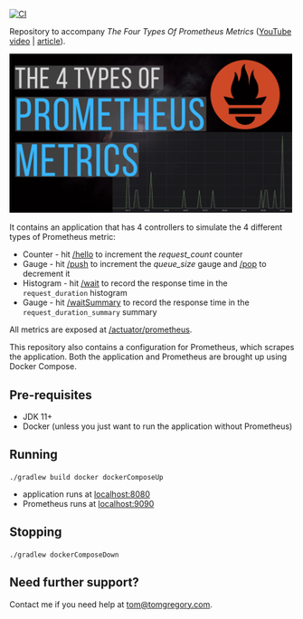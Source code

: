 [![CI](https://github.com/tkgregory/metric-types/actions/workflows/gradle.yml/badge.svg)](https://github.com/tkgregory/metric-types/actions/workflows/gradle.yml)

Repository to accompany *The Four Types Of Prometheus Metrics* ([YouTube video](https://youtu.be/nJMRmhbY5hY) | [article](https://tomgregory.com/the-four-types-of-prometheus-metrics)).

[<img src="The-4-types-of-Prometheus-metrics.png" width="500px"/>](https://tomgregory.com/the-four-types-of-prometheus-metrics)


It contains an application that has 4 controllers to simulate the 4
different types of Prometheus metric:

* Counter - hit [/hello](http://localhost:8080/hello) to increment the *request_count* counter
* Gauge - hit [/push](http://localhost:8080/push) to increment the *queue_size* gauge and [/pop](http://localhost:8080/pop) to decrement it
* Histogram - hit [/wait](http://localhost:8080/wait) to record the response time in the `request_duration` histogram
* Gauge - hit  [/waitSummary](http://localhost:8080/waitSummary) to record the response time in the `request_duration_summary` summary

All metrics are exposed at [/actuator/prometheus](http://localhost:8080/actuator/prometheus).

This repository also contains a configuration for Prometheus, which scrapes the application.
Both the application and Prometheus are brought up using Docker Compose.

## Pre-requisites

* JDK 11+
* Docker (unless you just want to run the application without Prometheus)

## Running

`./gradlew build docker dockerComposeUp`

* application runs at [localhost:8080](http://localhost:8080/actuator/prometheus)
* Prometheus runs at [localhost:9090](http://localhost:9090)

## Stopping

`./gradlew dockerComposeDown`

## Need further support?
Contact me if you need help at tom@tomgregory.com.
